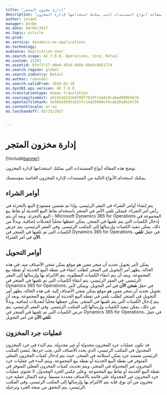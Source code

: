 ```yaml
---
title: "إدارة مخزون المتجر"
description: "توضح هذه المقالة أنواع المستندات التي يمكنك استخدامها لإدارة المخزون."
author: josaw1
manager: AnnBe
ms.date: 04/04/2017
ms.topic: article
ms.prod: 
ms.service: dynamics-ax-applications
ms.technology: 
audience: Application User
ms.search.scope: AX 7.0.0, Operations, Core, Retail
ms.custom: 21391
ms.assetid: bfef3717-d0e0-491d-8466-d8a9c995177d
ms.search.region: global
ms.search.industry: Retail
ms.author: rubendel
ms.search.validFrom: 2016-02-28
ms.dyn365.ops.version: AX 7.0.0
ms.translationtype: Human Translation
ms.sourcegitcommit: d421b161216d700f7819f1da8c0ca8ad089b5670
ms.openlocfilehash: 5e5043d5951015fc14d29989ef4cab20a8b24f3b
ms.contentlocale: ar-sa
ms.lasthandoff: 05/25/2017


---
```


# <a name="manage-store-inventory"></a>إدارة مخزون المتجر

[!include[banner](includes/banner.md)]


توضح هذه المقالة أنواع المستندات التي يمكنك استخدامها لإدارة المخزون.

يمكنك استخدام الأنواع التالية من المستندات لإدارة المخزون الخاصة بمؤسستك.

## <a name="purchase-orders"></a>أوامر الشراء
يتم إنشاء أوامر الشراء في المقر الرئيسي. ‏‫وإذا تم تضمين مستودع البيع بالتجزئة في رأس أمر الشراء، فيمكن تلقي الأمر في المتجر باستخدام نقاط البيع الحديثة أو نقاط بيع المجموعة في Microsoft Dynamics 365 for Operations - البيع بالتجزئة. وبعد أن يتم إدخال الكميات التي يتم تلقيها في المتجر، يمكن حفظها محلياً لتعديلات إضافية.‬ وبدلاً من ذلك، يمكن تنفيذ الكميات وإرسالها إلى المكتب الرئيسي. وفي المقر الرئيسي، يتم عرض الكميات التي تم تلقيها في المتجر في Dynamics 365 for Operations، في حقل **تلقي الآن** في أمر الشراء.

## <a name="transfer-orders"></a>أوامر التحويل
يمكن لأمر تحويل تحديد أن متجر معين هو موقع يمكن شحن الأصناف منه. في هذه الحالة، يظهر أمر التحويل في المتجر كطلب انتقاء في نقطة البيع الحديثة أو نقطة بيع المجموعة. وبعد أن يتم انتقاء الكميات المطلوبة، يتم الالتزام بها وإرسالها إلى المقر الرئيسي.‬ في المقر الرئيسي، يتم انتقاء الكميات التي تم تلقيها في المتجر في Dynamics 365 for Operations، في حقل **شحن الآن** في أمر التحويل. ويمكن لأمر تحويل تحديد أن متجر معين هو موقع يمكن شحن الأصناف إليه. في هذه الحالة، يظهر أمر التحويل في المتجر كطلب تلقي في نقطة البيع الحديثة أو نقطة بيع المجموعة. وبعد أن يتم إدخال الكميات التي يتم تلقيها في المتجر، يمكن حفظها محلياً لتعديلات إضافية.‬ وبدلاً من ذلك، يمكن تنفيذ الكميات وإرسالها إلى المكتب الرئيسي. وفي المقر الرئيسي، يتم عرض الكميات التي تم تلقيها في المتجر في Dynamics 365 for Operations، في حقل **تلقي الآن** في أمر التحويل.

## <a name="stock-counts"></a>عمليات جرد المخزون
قد تكون عمليات جرد المخزون مجدولة أو غير مجدولة. يتم البدء في جرد المخزون المجدول في المكتب الرئيسي، الذي يحدد الأصناف التي يجب جردها. يُنشئ المكتب الرئيسي مستند جرد يمكن استلامه في المتجر، حيث يتم إدخال كميات المخزون الفعلي المتوفر في نقطة البيع الحديثة أو نقطة بيع المجموعة. ويتم البدء في عمليات جرد المخزون غير المجدولة في المتجر، ويتم تحديث كميات المخزون الفعلي المتوفر في نقطة البيع الحديثة أو نقاط بيع المجموعة. وعلى عكس الجرد المجدول، لا تحتوي عمليات جرد المخزون غير المجدولة على قائمة بالأصناف محددة مسبقاً.‬ وعند اكتمال عملية جرد مخزون من أي نوع، فإنه يتم الالتزام بها وإرسالها إلى المكتب الرئيسي. وفي المكتب الرئيسي، يتم التحقق من صحة الجرد وترحيله.






